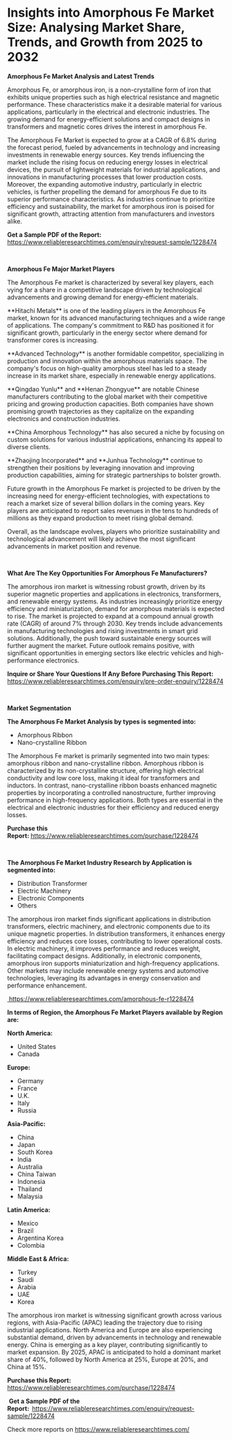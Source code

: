 <p><h1>Insights into Amorphous Fe Market Size: Analysing Market Share, Trends, and Growth from 2025 to 2032</h1></p><p><strong>Amorphous Fe Market Analysis and Latest Trends</strong></p>
<p><p>Amorphous Fe, or amorphous iron, is a non-crystalline form of iron that exhibits unique properties such as high electrical resistance and magnetic performance. These characteristics make it a desirable material for various applications, particularly in the electrical and electronic industries. The growing demand for energy-efficient solutions and compact designs in transformers and magnetic cores drives the interest in amorphous Fe.</p><p>The Amorphous Fe Market is expected to grow at a CAGR of 6.8% during the forecast period, fueled by advancements in technology and increasing investments in renewable energy sources. Key trends influencing the market include the rising focus on reducing energy losses in electrical devices, the pursuit of lightweight materials for industrial applications, and innovations in manufacturing processes that lower production costs. Moreover, the expanding automotive industry, particularly in electric vehicles, is further propelling the demand for amorphous Fe due to its superior performance characteristics. As industries continue to prioritize efficiency and sustainability, the market for amorphous iron is poised for significant growth, attracting attention from manufacturers and investors alike.</p></p>
<p><strong>Get a Sample PDF of the Report:&nbsp;</strong> <a href="https://www.reliableresearchtimes.com/enquiry/request-sample/1228474?utm_campaign=3088&utm_medium=2&utm_source=Github&utm_content=ia&utm_term=03042025&utm_id=amorphous-fe">https://www.reliableresearchtimes.com/enquiry/request-sample/1228474</a></p>
<p>&nbsp;</p>
<p><strong>Amorphous Fe Major Market Players</strong></p>
<p><p>The Amorphous Fe market is characterized by several key players, each vying for a share in a competitive landscape driven by technological advancements and growing demand for energy-efficient materials.</p><p>**Hitachi Metals** is one of the leading players in the Amorphous Fe market, known for its advanced manufacturing techniques and a wide range of applications. The company's commitment to R&D has positioned it for significant growth, particularly in the energy sector where demand for transformer cores is increasing.</p><p>**Advanced Technology** is another formidable competitor, specializing in production and innovation within the amorphous materials space. The company's focus on high-quality amorphous steel has led to a steady increase in its market share, especially in renewable energy applications.</p><p>**Qingdao Yunlu** and **Henan Zhongyue** are notable Chinese manufacturers contributing to the global market with their competitive pricing and growing production capacities. Both companies have shown promising growth trajectories as they capitalize on the expanding electronics and construction industries.</p><p>**China Amorphous Technology** has also secured a niche by focusing on custom solutions for various industrial applications, enhancing its appeal to diverse clients. </p><p>**Zhaojing Incorporated** and **Junhua Technology** continue to strengthen their positions by leveraging innovation and improving production capabilities, aiming for strategic partnerships to bolster growth.</p><p>Future growth in the Amorphous Fe market is projected to be driven by the increasing need for energy-efficient technologies, with expectations to reach a market size of several billion dollars in the coming years. Key players are anticipated to report sales revenues in the tens to hundreds of millions as they expand production to meet rising global demand. </p><p>Overall, as the landscape evolves, players who prioritize sustainability and technological advancement will likely achieve the most significant advancements in market position and revenue.</p></p>
<p>&nbsp;</p>
<p><strong>What Are The Key Opportunities For Amorphous Fe Manufacturers?</strong></p>
<p><p>The amorphous iron market is witnessing robust growth, driven by its superior magnetic properties and applications in electronics, transformers, and renewable energy systems. As industries increasingly prioritize energy efficiency and miniaturization, demand for amorphous materials is expected to rise. The market is projected to expand at a compound annual growth rate (CAGR) of around 7% through 2030. Key trends include advancements in manufacturing technologies and rising investments in smart grid solutions. Additionally, the push toward sustainable energy sources will further augment the market. Future outlook remains positive, with significant opportunities in emerging sectors like electric vehicles and high-performance electronics.</p></p>
<p><strong>Inquire or Share Your Questions If Any Before Purchasing This Report:</strong> <a href="https://www.reliableresearchtimes.com/enquiry/pre-order-enquiry/1228474?utm_campaign=3088&utm_medium=2&utm_source=Github&utm_content=ia&utm_term=03042025&utm_id=amorphous-fe">https://www.reliableresearchtimes.com/enquiry/pre-order-enquiry/1228474</a></p>
<p>&nbsp;</p>
<p><strong>Market Segmentation</strong></p>
<p><strong>The Amorphous Fe Market Analysis by types is segmented into:</strong></p>
<p><ul><li>Amorphous Ribbon</li><li>Nano-crystalline Ribbon</li></ul></p>
<p><p>The Amorphous Fe market is primarily segmented into two main types: amorphous ribbon and nano-crystalline ribbon. Amorphous ribbon is characterized by its non-crystalline structure, offering high electrical conductivity and low core loss, making it ideal for transformers and inductors. In contrast, nano-crystalline ribbon boasts enhanced magnetic properties by incorporating a controlled nanostructure, further improving performance in high-frequency applications. Both types are essential in the electrical and electronic industries for their efficiency and reduced energy losses.</p></p>
<p><strong>Purchase this Report:&nbsp;</strong><a href="https://www.reliableresearchtimes.com/purchase/1228474?utm_campaign=3088&utm_medium=2&utm_source=Github&utm_content=ia&utm_term=03042025&utm_id=amorphous-fe">https://www.reliableresearchtimes.com/purchase/1228474</a></p>
<p>&nbsp;</p>
<p><strong>The Amorphous Fe Market Industry Research by Application is segmented into:</strong></p>
<p><ul><li>Distribution Transformer</li><li>Electric Machinery</li><li>Electronic Components</li><li>Others</li></ul></p>
<p><p>The amorphous iron market finds significant applications in distribution transformers, electric machinery, and electronic components due to its unique magnetic properties. In distribution transformers, it enhances energy efficiency and reduces core losses, contributing to lower operational costs. In electric machinery, it improves performance and reduces weight, facilitating compact designs. Additionally, in electronic components, amorphous iron supports miniaturization and high-frequency applications. Other markets may include renewable energy systems and automotive technologies, leveraging its advantages in energy conservation and performance enhancement.</p></p>
<p><a href="https://www.reliableresearchtimes.com/amorphous-fe-r1228474?utm_campaign=3088&utm_medium=2&utm_source=Github&utm_content=ia&utm_term=03042025&utm_id=amorphous-fe">&nbsp;https://www.reliableresearchtimes.com/amorphous-fe-r1228474</a></p>
<p><strong>In terms of Region, the Amorphous Fe Market Players available by Region are:</strong></p>
<p>
    <p> <strong> North America: </strong>
        <ul>
            <li>United States</li>
            <li>Canada</li>
        </ul>
        </p> 
    <p> <strong> Europe: </strong>
        <ul>
            <li>Germany</li>
            <li>France</li>
            <li>U.K.</li>
            <li>Italy</li>
            <li>Russia</li>
        </ul>
        </p> 
    <p> <strong> Asia-Pacific: </strong>
        <ul>
            <li>China</li>
            <li>Japan</li>
            <li>South Korea</li>
            <li>India</li>
            <li>Australia</li>
            <li>China Taiwan</li>
            <li>Indonesia</li>
            <li>Thailand</li>
            <li>Malaysia</li>
        </ul>
        </p> 
    <p> <strong> Latin America: </strong>
        <ul>
            <li>Mexico</li>
            <li>Brazil</li>
            <li>Argentina Korea</li>
            <li>Colombia</li>
        </ul>
        </p> 
    <p> <strong> Middle East & Africa: </strong>
        <ul>
            <li>Turkey</li>
            <li>Saudi</li>
            <li>Arabia</li>
            <li>UAE</li>
            <li>Korea</li>
        </ul>
    </p>
    </p>
<p><p>The amorphous iron market is witnessing significant growth across various regions, with Asia-Pacific (APAC) leading the trajectory due to rising industrial applications. North America and Europe are also experiencing substantial demand, driven by advancements in technology and renewable energy. China is emerging as a key player, contributing significantly to market expansion. By 2025, APAC is anticipated to hold a dominant market share of 40%, followed by North America at 25%, Europe at 20%, and China at 15%.</p></p>
<p><strong>Purchase this Report: </strong><a href="https://www.reliableresearchtimes.com/purchase/1228474?utm_campaign=3088&utm_medium=2&utm_source=Github&utm_content=ia&utm_term=03042025&utm_id=amorphous-fe">https://www.reliableresearchtimes.com/purchase/1228474</a></p>
<p>&nbsp;<strong>Get a Sample PDF of the Report:&nbsp;&nbsp;</strong><a href="https://www.reliableresearchtimes.com/enquiry/request-sample/1228474?utm_campaign=3088&utm_medium=2&utm_source=Github&utm_content=ia&utm_term=03042025&utm_id=amorphous-fe">https://www.reliableresearchtimes.com/enquiry/request-sample/1228474</a></p>
<p><strong></strong></p>
<p>Check more reports on <a href="https://www.reliableresearchtimes.com/?utm_campaign=3088&utm_medium=2&utm_source=Github&utm_content=ia&utm_term=03042025&utm_id=amorphous-fe">https://www.reliableresearchtimes.com/</a></p>